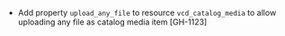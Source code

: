 * Add property `upload_any_file` to resource `vcd_catalog_media` to allow uploading any file as catalog media item [GH-1123]

